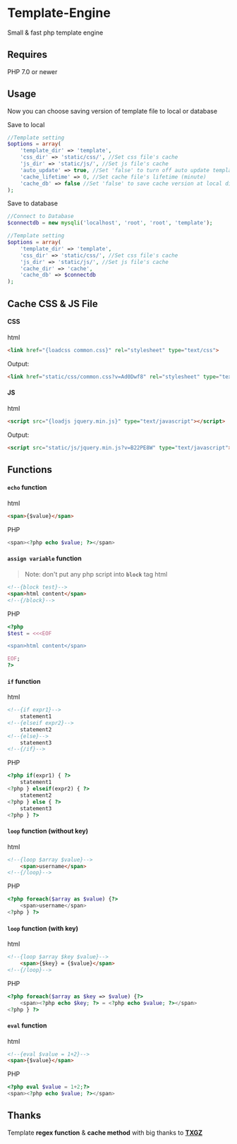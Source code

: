 # Template-Engine
Small &amp; fast php template engine

## Requires
PHP 7.0 or newer

## Usage
Now you can choose saving version of template file to local or database  

Save to local
```php
//Template setting
$options = array(
    'template_dir' => 'template',
    'css_dir' => 'static/css/', //Set css file's cache
    'js_dir' => 'static/js/', //Set js file's cache
    'auto_update' => true, //Set 'false' to turn off auto update template
    'cache_lifetime' => 0, //Set cache file's lifetime (minute)
    'cache_db' => false //Set 'false' to save cache version at local directory
);
```
Save to database
```php
//Connect to Database
$connectdb = new mysqli('localhost', 'root', 'root', 'template');

//Template setting
$options = array(
    'template_dir' => 'template',
    'css_dir' => 'static/css/', //Set css file's cache
    'js_dir' => 'static/js/', //Set js file's cache
    'cache_dir' => 'cache',
    'cache_db' => $connectdb
);
```
## Cache CSS &amp; JS File
#### CSS
html
```html
<link href="{loadcss common.css}" rel="stylesheet" type="text/css">
```
Output:
```html
<link href="static/css/common.css?v=Ad0Dwf8" rel="stylesheet" type="text/css">
```

#### JS
html
```html
<script src="{loadjs jquery.min.js}" type="text/javascript"></script>
```
Output:
```html
<script src="static/js/jquery.min.js?v=B22PE8W" type="text/javascript"></script>
```

## Functions
#### **`echo`** function
html
```html
<span>{$value}</span>
```
PHP
```php
<span><?php echo $value; ?></span>
```

#### **`assign variable`** function
>Note: don't put any php script into **`block`** tag
html
```html
<!--{block test}-->
<span>html content</span>
<!--{/block}-->
```
PHP
```php
<?php
$test = <<<EOF

<span>html content</span>

EOF;
?>
```

#### **`if`** function
html
```html
<!--{if expr1}-->
    statement1
<!--{elseif expr2}-->
    statement2
<!--{else}-->
    statement3
<!--{/if}-->
```
PHP
```php
<?php if(expr1) { ?>
    statement1
<?php } elseif(expr2) { ?>
    statement2
<?php } else { ?>
    statement3
<?php } ?>
```

#### **`loop`** function (without key)
html
```html
<!--{loop $array $value}-->
    <span>username</span>
<!--{/loop}-->
```
PHP
```php
<?php foreach($array as $value) {?>
    <span>username</span>
<?php } ?>
```

#### **`loop`** function (with key)
html
```html
<!--{loop $array $key $value}-->
    <span>{$key} = {$value}</span>
<!--{/loop}-->
```
PHP
```php
<?php foreach($array as $key => $value) {?>
    <span><?php echo $key; ?> = <?php echo $value; ?></span>
<?php } ?>
```

#### **`eval`** function
html
```html
<!--{eval $value = 1+2}-->
<span>{$value}</span>
```
PHP
```php
<?php eval $value = 1+2;?>
<span><?php echo $value; ?></span>
```

## Thanks
Template **regex function** &amp; **cache method** with big thanks to **[TXGZ](https://github.com/txgz999)**
